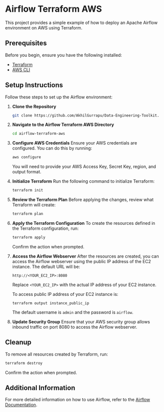 # Airflow Terraform AWS

This project provides a simple example of how to deploy an Apache Airflow environment on AWS using Terraform.

## Prerequisites

Before you begin, ensure you have the following installed:

- [Terraform](https://www.terraform.io/downloads.html)
- [AWS CLI](https://aws.amazon.com/cli/)

## Setup Instructions

Follow these steps to set up the Airflow environment:

1. **Clone the Repository**
   ```bash
   git clone https://github.com/AkhilGurrapu/Data-Engineering-Toolkit.git
   ```

2. **Navigate to the Airflow Terraform AWS Directory**
   ```bash
   cd airflow-terraform-aws
   ```

3. **Configure AWS Credentials**
   Ensure your AWS credentials are configured. You can do this by running:
   ```bash
   aws configure
   ```
   You will need to provide your AWS Access Key, Secret Key, region, and output format.

4. **Initialize Terraform**
   Run the following command to initialize Terraform:
   ```bash
   terraform init
   ```

5. **Review the Terraform Plan**
   Before applying the changes, review what Terraform will create:
   ```bash
   terraform plan
   ```

6. **Apply the Terraform Configuration**
   To create the resources defined in the Terraform configuration, run:
   ```bash
   terraform apply
   ```
   Confirm the action when prompted.

7. **Access the Airflow Webserver**
   After the resources are created, you can access the Airflow webserver using the public IP address of the EC2 instance. The default URL will be:
   ```
   http://<YOUR_EC2_IP>:8080
   ```
   Replace `<YOUR_EC2_IP>` with the actual IP address of your EC2 instance.

   To access public IP address of your EC2 instance is:
   ```
   terraform output instance_public_ip
   ```
   The default username is `admin` and the password is `airflow`.

8. **Update Security Group**
   Ensure that your AWS security group allows inbound traffic on port 8080 to access the Airflow webserver.

## Cleanup

To remove all resources created by Terraform, run:
```bash
terraform destroy
```
Confirm the action when prompted.

## Additional Information

For more detailed information on how to use Airflow, refer to the [Airflow Documentation](https://airflow.apache.org/docs/apache-airflow/stable/).
